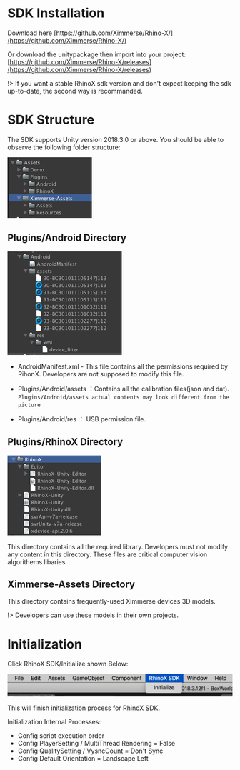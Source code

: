 # SDK Installation

Download here [https://github.com/Ximmerse/Rhino-X/](https://github.com/Ximmerse/Rhino-X/)

Or download the unitypackage then import into your project: [https://github.com/Ximmerse/Rhino-X/releases](https://github.com/Ximmerse/Rhino-X/releases)

!> If you want a stable RhinoX sdk version and don't expect keeping the sdk up-to-date, the second way is recommanded.


# SDK Structure

The SDK supports Unity version 2018.3.0 or above. You should be able to observe the following folder structure:

![Asset Folder:](https://raw.githubusercontent.com/yinyuanqings/AIOSDK/gh-pages/img/Project-Hierarchy.png)

## Plugins/Android Directory

![Plugins/Android Folder:](https://raw.githubusercontent.com/yinyuanqings/AIOSDK/gh-pages/img/Plugins-Android-Folder.png)


* AndroidManifest.xml - This file contains all the permissions required by RihonX. Developers are not supposed to modify this file.

* Plugins/Android/assets ：Contains all the calibration files(json and dat).
`Plugins/Android/assets actual contents may look different from the picture` 

* Plugins/Android/res ： USB permission file.


## Plugins/RhinoX Directory

![Plugins/RhinoX Folder:](https://raw.githubusercontent.com/yinyuanqings/AIOSDK/gh-pages/img/Plugins-RhinoX-Folder.png)

This directory contains all the required library. Developers must not modify any content in this directory. These files are critical computer vision algorithems libaries.


## Ximmerse-Assets Directory

This directory contains frequently-used Ximmerse devices 3D models.


!> Developers can use these models in their own projects.

# Initialization
Click RhinoX SDK/Initialize shown Below: 
 
![Initialize:](https://raw.githubusercontent.com/yinyuanqings/AIOSDK/gh-pages/img/Unity-ToolMenu-Initialized.png)

This will finish initialization process for RhinoX SDK.

Initialization Internal Processes:

* Config script execution order
* Config PlayerSetting / MultiThread Rendering = False
* Config QualitySetting / VysncCount = Don't Sync
* Config Default Orientation = Landscape Left